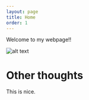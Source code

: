 ```yaml
---
layout: page
title: Home
order: 1
---
```


Welcome to my webpage!!

![alt text](https://github.com/BorisFouotsa/BorisFouotsa.github.io/tree/main/pictures/Boris.jpg?raw=true)

# Other thoughts

This is nice.

